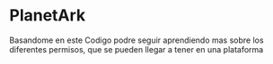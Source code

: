 # PlanetArk
Basandome en este Codigo podre seguir aprendiendo mas sobre los diferentes permisos, que se pueden llegar a tener
en una plataforma
